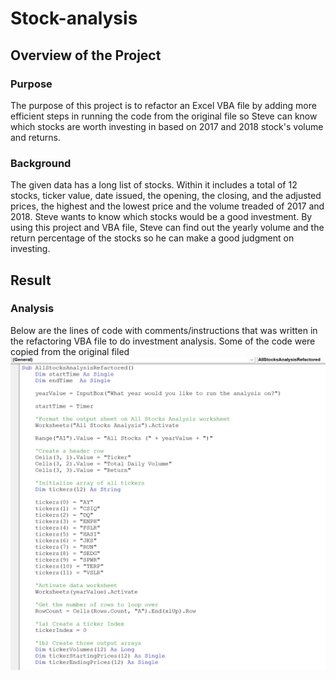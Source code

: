 # Stock-analysis

## Overview of the Project
### Purpose
The purpose of this project is to refactor an Excel VBA file by adding more efficient steps in running the code from the original file so Steve can know which stocks are worth investing in based on 2017 and 2018 stock's volume and returns.   
### Background
The given data has a long list of stocks. Within it includes a total of 12 stocks, ticker value, date issued, the opening, the closing, and the adjusted prices, the highest and the lowest price and the volume treaded of 2017 and 2018. Steve wants to know which stocks would be a good investment. By using this project and VBA file, Steve can find out the yearly volume and the return percentage of the stocks so he can make a good judgment on investing.
## Result
### Analysis 
Below are the lines of code with comments/instructions that was written in the refactoring VBA file to do investment analysis. Some of the code were copied from the original filed
![Codetill1b](Resources/Codetill1b.png)
